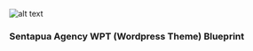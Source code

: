 ![alt text](https://ricardoamb.github.io/sentapua_error_logo.png "Sentapua Agency")
### Sentapua Agency WPT (Wordpress Theme) Blueprint ###
